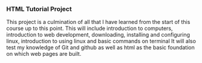 ### HTML Tutorial Project
This project is a culmination of all that I have learned from the start of this course up to this point.
This will include
introduction to computers, 
introduction to web development, 
downloading, installing and configuring linux, 
introduction to using linux and basic commands on terminal 
It will also test my knowledge of Git and github as well as html as the basic foundation on which web pages are built. 